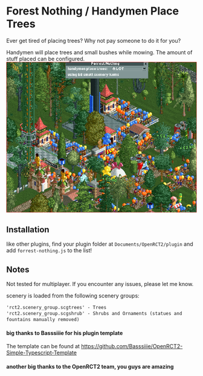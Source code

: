 # Forest Nothing / Handymen Place Trees

Ever get tired of placing trees? Why not pay someone to do it for you?

Handymen will place trees and small bushes while mowing. The amount of stuff placed can be configured.
![sample.png](sample.png)
## Installation

like other plugins, find your plugin folder at `Documents/OpenRCT2/plugin` and add `forrest-nothing.js` to the list!


## Notes
Not tested for multiplayer. If you encounter any issues, please let me know.

scenery is loaded from the following scenery groups:
```
'rct2.scenery_group.scgtrees' - Trees 
'rct2.scenery_group.scgshrub' - Shrubs and Ornaments (statues and fountains manually removed)
```


#### big thanks to Basssiiie for his plugin template
The template can be found at https://github.com/Basssiiie/OpenRCT2-Simple-Typescript-Template

#### another big thanks to the OpenRCT2 team, you guys are amazing